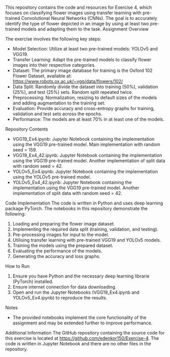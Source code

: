 This repository contains the code and resources for Exercise 4, which focuses on classifying flower images using transfer learning with pre-trained Convolutional Neural Networks (CNNs). The goal is to accurately identify the type of flower depicted in an image by using at least two pre-trained models and adapting them to the task.
Assignment Overview

The exercise involves the following key steps:
- Model Selection: Utilize at least two pre-trained models: YOLOv5 and VGG19.
- Transfer Learning: Adapt the pre-trained models to classify flower images into their respective categories.
- Dataset: The primary image database for training is the Oxford 102 Flower Dataset, available at: https://www.robots.ox.ac.uk/~vgg/data/flowers/102/
- Data Split: Randomly divide the dataset into training (50%), validation (25%), and test (25%) sets. Random split repeated twice.
- Preprocessing: Normalization, resizing to default sizes of the models and adding augmantation to the training set.
- Evaluation: Provide accuracy and cross-entropy graphs for training, validation and test sets across the epochs.
- Performance: The models are at least 70% in at least one of the models.

Repository Contents
- VGG19_Ex4.ipynb: Jupyter Notebook containing the implementation using the VGG19 pre-trained model. Main implementation with random seed = 159.
- VGG19_Ex4_42.ipynb: Jupyter Notebook containing the implementation using the VGG19 pre-trained model. Another implementation of split data with random seed = 42.
- YOLOv5_Ex4.ipynb: Jupyter Notebook containing the implementation using the YOLOv5 pre-trained model.
- YOLOv5_Ex4_42.ipynb: Jupyter Notebook containing the implementation using the VGG19 pre-trained model. Another implementation of split data with random seed = 42.

Code Implementation
The code is written in Python and uses deep learning package PyTorch. The notebooks in this repository demonstrate the following:
1. Loading and preparing the flower image dataset.
2. Implementing the required data split (training, validation, and testing).
3. Pre-processing images for input to the model.
4. Utilising transfer learning with pre-trained VGG19 and YOLOv5 models.
5. Training the models using the prepared dataset.
6. Evaluating the performance of the models.
7. Generating the accuracy and loss graphs.

How to Run
1. Ensure you have Python and the necessary deep learning librarie (PyTorch) installed.
2. Ensure internet connection for data downloading.
3. Open and run the Jupyter Notebooks (VGG19_Ex4.ipynb and YOLOv5_Ex4.ipynb) to reproduce the results.

Notes
- The provided notebooks implement the core functionality of the assignment and may be extended further to improve performance.

Additional Information
The GitHub repository containing the source code for this exercise is located at https://github.com/edenkor150/Exercise-4. The code is written in Jupyter Notebook and there are no other files in the repository.
